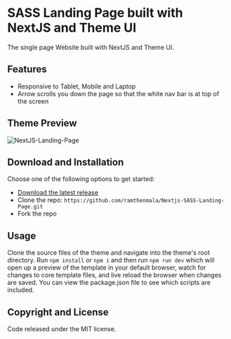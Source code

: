 # SASS Landing Page built with NextJS and Theme UI
The single page Website built with NextJS and Theme UI.

## Features

- Responsive to Tablet, Mobile and Laptop
- Arrow scrolls you down the page so that the white nav bar is at top of the screen

## Theme Preview

![NextJS-Landing-Page](https://user-images.githubusercontent.com/4328468/149140851-9c9e8995-4569-4337-b75d-b0aa185a30ba.png)


## Download and Installation

Choose one of the following options to get started:
- [Download the latest release](https://github.com/ramthenmala/Nextjs-SASS-Landing-Page.git)
- Clone the repo: ``` https://github.com/ramthenmala/Nextjs-SASS-Landing-Page.git ```
- Fork the repo

## Usage

Clone the source files of the theme and navigate into the theme's root directory. Run ```npm install``` or ```npm i``` and then run ```npm run dev``` which will open up a preview of the template in your default browser, watch for changes to core template files, and live reload the browser when changes are saved. You can view the package.json file to see which scripts are included.

## Copyright and License
Code released under the MIT license.
